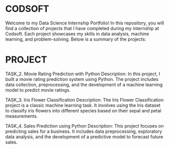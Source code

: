 # CODSOFT
Welcome to my Data Science Internship Portfolio! In this repository, you will find a collection of projects that I have completed during my internship at Codsoft. Each project showcases my skills in data analysis, machine learning, and problem-solving. Below is a summary of the projects:
# PROJECT 
TASK_2. Movie Rating Prediction with Python
Description: In this project, I built a movie rating prediction system using Python. The project includes data collection, preprocessing, and the development of a machine learning model to predict movie ratings.

TASK_3. Iris Flower Classification
Description: The Iris Flower Classification project is a classic machine learning task. It involves using the Iris dataset to classify iris flowers into different species based on their sepal and petal measurements.

TASK_4. Sales Prediction using Python
Description: This project focuses on predicting sales for a business. It includes data preprocessing, exploratory data analysis, and the development of a predictive model to forecast future sales.

